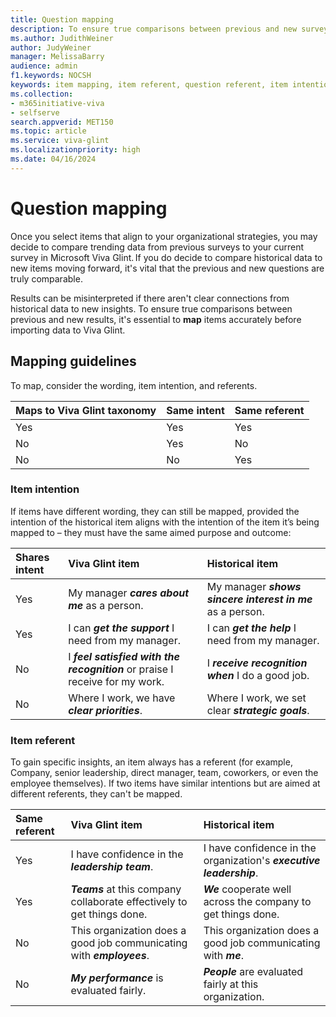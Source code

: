 ```yaml
---
title: Question mapping
description: To ensure true comparisons between previous and new survey item results, it's essential to **map** items accurately.​ 
ms.author: JudithWeiner
author: JudyWeiner
manager: MelissaBarry
audience: admin
f1.keywords: NOCSH
keywords: item mapping, item referent, question referent, item intention, question intention
ms.collection:  
- m365initiative-viva
- selfserve 
search.appverid: MET150 
ms.topic: article
ms.service: viva-glint
ms.localizationpriority: high
ms.date: 04/16/2024
---
```


# Question mapping

Once you select items that align to your organizational strategies, you may decide to compare trending data from previous surveys to your current survey in Microsoft Viva Glint. If you do decide to compare historical data to new items moving forward, it's vital that the previous and new questions are truly comparable. 

Results can be misinterpreted if there aren't clear connections from historical data to new insights. To ensure true comparisons between previous and new results, it's essential to **map** items accurately before importing data to Viva Glint.​ 

## Mapping guidelines 

To map, consider the wording, item intention, and referents.

|Maps to Viva Glint taxonomy   |Same intent   |Same referent|
|:----------|:-----------|:------------|
|Yes  |Yes      |Yes  |
|No |Yes  |No |
|No |No   |Yes |

### Item intention 

If items have different wording, they can still be mapped, provided the intention of the historical item aligns with the intention of the item it’s being mapped to – they must have the same aimed purpose and outcome:

|Shares intent   |Viva Glint item   |Historical item|
|:----------|:-----------|:------------|
|Yes   |My manager ***cares about me*** as a person.     |My manager ***shows sincere interest in me*** as a person. |
|Yes   |I can ***get the support*** I need from my manager.      |I can ***get the help*** I need from my manager.   |
|No |I ***feel satisfied with the recognition*** or praise I receive for my work.   |I ***receive recognition when*** I do a good job. |
|No |Where I work, we have ***clear priorities***.    |Where I work, we set clear ***strategic goals***. |

### Item referent 

To gain specific insights, an item always has a referent (for example, Company, senior leadership, direct manager, team, coworkers, or even the employee themselves). If two items have similar intentions but are aimed at different referents, they can't be mapped.  

|Same referent   |Viva Glint item   |Historical item|
|:----------|:-----------|:------------|
|Yes  |I have confidence in the ***leadership team***.     |I have confidence in the organization's ***executive leadership***. |
|Yes   |***Teams*** at this company collaborate effectively to get things done.      |***We*** cooperate well across the company to get things done.   |
|No |This organization does a good job communicating with ***employees***.   |This organization does a good job communicating with ***me***. |
|No |***My performance*** is evaluated fairly.    |***People*** are evaluated fairly at this organization. |

